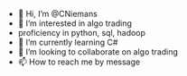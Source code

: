 - 👋 Hi, I’m @CNiemans
- 👀 I’m interested in algo trading
- proficiency in python, sql, hadoop
- 🌱 I’m currently learning C# 
- 💞️ I’m looking to collaborate on algo trading 
- 📫 How to reach me by message

<!---
CNiemans/CNiemans is a ✨ special ✨ repository because its `README.md` (this file) appears on your GitHub profile.
You can click the Preview link to take a look at your changes.
--->
